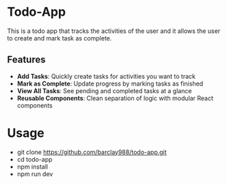 # Todo-App

This is a todo app that tracks the activities of the user and it allows the user to create and mark task as complete.

## Features

- **Add Tasks**: Quickly create tasks for activities you want to track  
- **Mark as Complete**: Update progress by marking tasks as finished  
- **View All Tasks**: See pending and completed tasks at a glance  
- **Reusable Components**: Clean separation of logic with modular React components

# Usage
- git clone https://github.com/barclay988/todo-app.git
- cd todo-app
- npm install
- npm run dev
